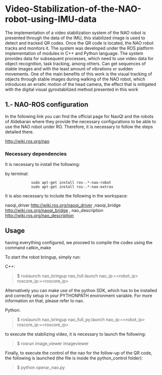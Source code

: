 # Video-Stabilization-of-the-NAO-robot-using-IMU-data
The implementation of a video stabilization system of the NAO robot is presented through the data of the IMU, this stabilized image is used to detect and tracked QR codes. Once the QR code is located, the NAO robot tracks and monitors it. The system was developed under the ROS platform implementation of modules in C++ and Python language. The system provides data for subsequent processes, which need to use video data for object recognition, task tracking, among others. Can get sequences of stable images and with the least amount of vibrations or sudden movements. One of the main benefits of this work is the visual tracking of objects through stable images during walking of the NAO robot, which introduces an erratic motion of the head camera, the effect that is mitigated with the digital visual gyrostabilized method presented in this work


## 1.- NAO-ROS configuration
In the following link you can find the official page for NaoQI and the robots of Aldebaran where they provide the necessary configurations to be able to use the NAO robot under RO. Therefore, it is necessary to follow the steps detailed there.

http://wiki.ros.org/nao

### Necessary dependencies
It is necessary to install the following:

by terminal:
```
            sudo apt-get install ros-.*-nao-robot
            sudo apt-get install ros-.*-nao-extras
```         
It is also necessary to include the following in the workspace:

naoqi_driver http://wiki.ros.org/naoqi_driver ,naoqi_bridge http://wiki.ros.org/naoqi_bridge , nao_description http://wiki.ros.org/nao_description


## Usage

having everything configured, we proceed to compile the codes using the command catkin_make

To start the robot bringup, simply run:

C++:
>$ roslaunch nao_bringup nao_full.launch nao_ip:=<robot_ip> roscore_ip:=<roscore_ip>

Alternatively you can make use of the python SDK, which has to be installed and correctly setup in your PYTHONPATH environment variable. For more information on that, please refer to nao.

Python:
>$ roslaunch nao_bringup nao_full_py.launch nao_ip:=<robot_ip> roscore_ip:=<roscore_ip>

to execute the stabilizing video, it is necessary to launch the following:
>$ rosrun image_viewer imageviewer

Finally, to execute the control of the nao for the follow-up of the QR code, the following is launched (the file is inside the python_control folder):
>$ python operar_nao.py


